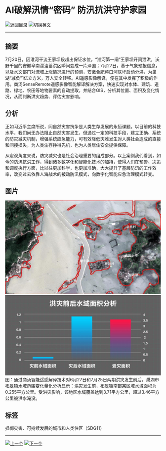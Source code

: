 # AI破解汛情“密码” 防汛抗洪守护家园

[![返回目录](http://img.shields.io/badge/点击-返回目录-875A7B.svg?style=flat&colorA=8F8F8F)](/)
[![切换英文](http://img.shields.io/badge/切换-英文-875A7B.svg?style=flat&colorA=8F8F8F)](https://doc.shanghaiopen.org.cn/case/11/en_2.html)

----------

## 摘要

7月20日，因淮河干流王家坝段超出保证水位，“淮河第一闸”王家坝开闸泄洪，沃野千里的安徽阜南濛洼蓄洪区瞬间变成一片泽国；7月27日，基于气象预报信息，以及水文部门对流域上涨情况进行的预测，安徽合肥蒋口河联圩启动分洪，为巢湖“减负”1亿立方米，万人安全转移。AI遥感影像解译，便在其中发挥了积极的作用。商汤SenseRemote遥感影像智能解译解决方案，快速实现对水体、建筑、道路、绿地、农田等地物要素的自动提取，并结合GIS，分析其位置、面积及变化情况，从而判断洪灾趋势、评估灾害影响。


## 分析

正如习近平主席所说，同自然灾害抗争是人类生存发展的永恒课题。以目前的科技水平，我们尚无办法阻止自然灾害发生，但通过一定的科技手段，建立正确、系统的防灾减灾机制，增强系统应急能力，可有效降低灾难发生对人类社会造成的直接和间接损失，为人类生存挣得先机，也为人类居住安全提供保障。

从宏观角度来说，防灾减灾也是社会治理重要的组成部分。以上案例我们看到，如今的防汛抗洪工作，得到诸多数字化和智能化技术的加持，使得人们在预警、决策和调度执行方面，比以往更加科学，也更加准确，大大提升了基层防汛的工作效率，改变过去依靠人海战术的被动防汛模式，向数字化智能应急治理模式转变。



## 图片

![图片](11.2.1.jpg)
![图片](11.2.2.jpg)
图：通过商汤智能遥感解译技术对6月27日和7月25日两期洪灾发生前后，巢湖市柘皋镇水域范围变化量化分析显示：洪灾发生前，柘皋镇南部某区域水域面积为0.255平方公里。受洪灾影响，该地区水域覆盖达到3.71平方公里，超过3.46平方公里被洪水淹没。


## 标签

抵御灾害、可持续发展的城市和人类住区（SDG11）



----------

 [![上一个](http://img.shields.io/badge/查看-上一个-875A7B.svg?style=flat&colorA=8F8F8F)](https://doc.shanghaiopen.org.cn/case/11/1.html)
 [![下一个](http://img.shields.io/badge/查看-下一个-875A7B.svg?style=flat&colorA=8F8F8F)](https://doc.shanghaiopen.org.cn/case/11/3.html)
 
 
